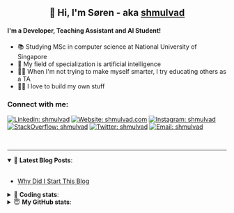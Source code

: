 <h2 align="center">
	👋 Hi, I'm Søren - aka <a href="https://shmulvad.com">shmulvad</a>
</h2>

#### I'm a Developer, Teaching Assistant and AI Student!
- 📚 Studying MSc in computer science at National University of Singapore
- 🧠 My field of specialization is artificial intelligence
- 👨‍🏫 When I'm not trying to make myself smarter, I try educating others as a TA
- 👨‍💻 I love to build my own stuff

### Connect with me:

[![Linkedin: shmulvad](https://img.shields.io/badge/shmulvad-blue?style=flat&logo=Linkedin&logoColor=white)][linkedin]
[![Website: shmulvad.com](https://img.shields.io/badge/shmulvad.com-47CCCC?&style=flat&logo=Google-Chrome&logoColor=white)][website]
[![Instagram: shmulvad](https://img.shields.io/badge/-@shmulvad-purple?style=flat&logo=Instagram&logoColor=white)][instagram]
[![StackOverflow: shmulvad](https://img.shields.io/badge/shmulvad-FE7A16?style=flat&logo=stack-overflow&logoColor=white)][stackOverflow]
[![Twitter: shmulvad](https://img.shields.io/badge/@shmulvad-1ca0f1?style=flat&logo=twitter&logoColor=white)][twitter]
[![Email: shmulvad](https://img.shields.io/badge/shmulvad-D14836?style=flat&logo=gmail&logoColor=white)][mail]

<br />

---

<details open>
 <summary>📕 <b>Latest Blog Posts</b>: </summary>

<br>

<!-- BLOG-POST-LIST:START -->
- [Why Did I Start This Blog](https://shmulvad.com/blog/why-did-start-this-blog)
<!-- BLOG-POST-LIST:END -->

</details>

<!-- --- -->

<details>
 <summary>🤖 <b>Coding stats</b>: </summary>

<br>

<!--START_SECTION:waka-->
**I'm a Night 🦉** 

```text
🌞 Morning    93 commits     ███░░░░░░░░░░░░░░░░░░░░░░   11.77% 
🌆 Daytime    254 commits    ████████░░░░░░░░░░░░░░░░░   32.15% 
🌃 Evening    266 commits    ████████░░░░░░░░░░░░░░░░░   33.67% 
🌙 Night      177 commits    █████░░░░░░░░░░░░░░░░░░░░   22.41%

```


📊 **This Week I Spent My Time On** 

```text
💬 Programming Languages: 
HTML                     15 hrs 18 mins      ████████████░░░░░░░░░░░░░   48.16% 
Python                   12 hrs              █████████░░░░░░░░░░░░░░░░   37.78% 
Other                    2 hrs 44 mins       ██░░░░░░░░░░░░░░░░░░░░░░░   8.61% 
YAML                     31 mins             ░░░░░░░░░░░░░░░░░░░░░░░░░   1.66% 
Text                     24 mins             ░░░░░░░░░░░░░░░░░░░░░░░░░   1.28%

🔥 Editors: 
VS Code                  27 hrs 55 mins      ██████████████████████░░░   87.89% 
Sublime Text             1 hr 58 mins        █░░░░░░░░░░░░░░░░░░░░░░░░   6.2% 
Zsh                      1 hr 52 mins        █░░░░░░░░░░░░░░░░░░░░░░░░   5.91%

🐱‍💻 Projects: 
src                      30 hrs 58 mins      ████████████████████████░   97.52% 
Unknown Project          46 mins             ░░░░░░░░░░░░░░░░░░░░░░░░░   2.45% 
Terminal                 0 secs              ░░░░░░░░░░░░░░░░░░░░░░░░░   0.03%

```


<!--END_SECTION:waka-->

</details>

<!-- --- -->

<details>
 <summary>😇 <b>My GitHub stats</b>: </summary>

<br>

<img align="left" alt="shmulvad's Github Stats" src="https://github-readme-stats.vercel.app/api?username=shmulvad&show_icons=true&hide_border=true" />

</details>



[website]: https://shmulvad.com
[twitter]: https://twitter.com/shmulvad
[linkedin]: https://linkedin.com/in/shmulvad
[instagram]: https://instagram.com/shmulvad
[stackOverflow]: https://stackoverflow.com/users/9248793/shmulvad
[mail]: mailto:shmulvad@gmail.com
[github]: https://github.com/shmulvad
